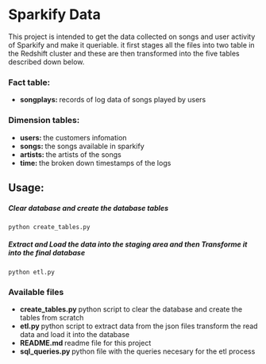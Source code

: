 # Sparkify Data 

This project is intended to get the data collected on songs and user activity of Sparkify and make it queriable.
it first stages all the files into two table in the Redshift cluster and these are then transformed into the five 
tables described down below.

### Fact table:
- <b> songplays: </b> records of log data of songs played by users

### Dimension tables:
- <b> users: </b> the customers infomation
- <b> songs: </b> the songs available in sparkify
- <b> artists: </b> the artists of the songs
- <b> time: </b> the broken down timestamps of the logs

## Usage:

##### Clear database and create the database tables
```shell 
python create_tables.py
```
##### Extract and Load the data into the staging area and then Transforme it into the final database
```shell 
python etl.py
```

### Available files
- <b> create_tables.py </b> python script to clear the database and create the tables from scratch
- <b> etl.py </b> python script to extract data from the json files transform the read data and load it into the database
- <b> README.md </b> readme file for this project
- <b> sql_queries.py </b> python file with the queries necesary for the etl process